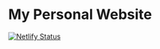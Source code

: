 # My Personal Website

[![Netlify Status](https://api.netlify.com/api/v1/badges/414f08af-8dd3-4ff3-9652-6e9a83bcdbc5/deploy-status)](https://app.netlify.com/sites/inspiring-lamport-55ba30/deploys)
